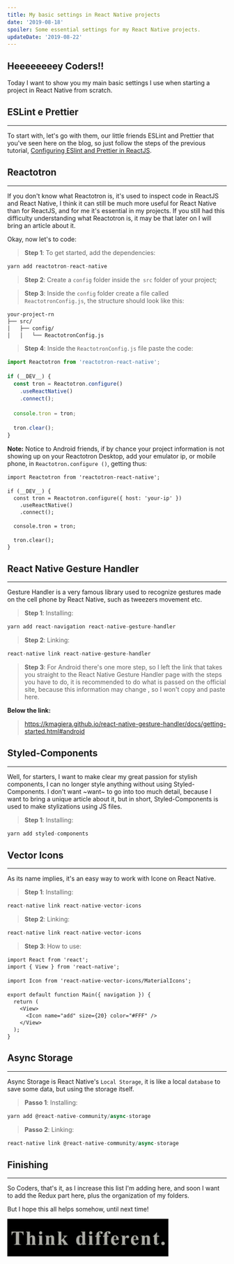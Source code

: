 ```yaml
---
title: My basic settings in React Native projects
date: '2019-08-18'
spoiler: Some essential settings for my React Native projects.
updateDate: '2019-08-22'
---
```


## Heeeeeeeey Coders!!

Today I want to show you my main basic settings I use when starting a project in React Native from scratch.

## ESLint e Prettier
---

To start with, let's go with them, our little friends ESLint and Prettier that you've seen here on the blog, so just follow the steps of the previous tutorial, [Configuring ESlint and Prettier in ReactJS](https://henriquetavares.com/setting-eslint-on-reactjs).

## Reactotron
---

If you don't know what Reactotron is, it's used to inspect code in ReactJS and React Native, I think it can still be much more useful for React Native than for ReactJS, and for me it's essential in my projects. If you still had this difficulty understanding what Reactotron is, it may be that later on I will bring an article about it.

Okay, now let's to code:

> **Step 1**: To get started, add the dependencies:

```jsx
yarn add reactotron-react-native
```

> **Step 2**: Create a `config` folder inside the` src` folder of your project;

> **Step 3**: Inside the `config` folder create a file called` ReactotronConfig.js`, the structure should look like this:

```
your-project-rn
├── src/
│   ├── config/
│   │   └── ReactotronConfig.js
```
> **Step 4**: Inside the `ReactotronConfig.js` file paste the code:

```jsx
import Reactotron from 'reactotron-react-native';

if (__DEV__) {
  const tron = Reactotron.configure()
    .useReactNative()
    .connect();

  console.tron = tron;

  tron.clear();
}
```
**Note:** Notice to Android friends, if by chance your project information is not showing up on your Reactotron Desktop, add your emulator ip, or mobile phone, in `Reactotron.configure ()`, getting thus:

```jsx{4}
import Reactotron from 'reactotron-react-native';

if (__DEV__) {
  const tron = Reactotron.configure({ host: 'your-ip' })
    .useReactNative()
    .connect();

  console.tron = tron;

  tron.clear();
}
```

## React Native Gesture Handler
---

Gesture Handler is a very famous library used to recognize gestures made on the cell phone by React Native, such as tweezers movement etc.

> **Step 1**: Installing:

```jsx
yarn add react-navigation react-native-gesture-handler
```

> **Step 2**: Linking:

```jsx
react-native link react-native-gesture-handler
```

> **Step 3**: For Android there's one more step, so I left the link that takes you straight to the React Native Gesture Handler page with the steps you have to do, it is recommended to do what is passed on the official site, because this information may change , so I won't copy and paste here.

**Below the link:**

> https://kmagiera.github.io/react-native-gesture-handler/docs/getting-started.html#android

## Styled-Components
---
Well, for starters, I want to make clear my great passion for stylish components, I can no longer style anything without using Styled-Components. I don't want ~want~ to go into too much detail, because I want to bring a unique article about it, but in short, Styled-Components is used to make stylizations using JS files.

> **Step 1**: Installing:

```jsx
yarn add styled-components
```

## Vector Icons
---
As its name implies, it's an easy way to work with Icone on React Native.

> **Step 1**: Installing:

```jsx
react-native link react-native-vector-icons
```

> **Step 2**: Linking:

```jsx
react-native link react-native-vector-icons
```

>**Step 3**: How to use:

```jsx{4,9}
import React from 'react';
import { View } from 'react-native';

import Icon from 'react-native-vector-icons/MaterialIcons';

export default function Main({ navigation }) {
  return (
    <View>
      <Icon name="add" size={20} color="#FFF" />
    </View>
  );
}
```

## Async Storage
---

Async Storage is React Native's `Local Storage`, it is like a local `database` to save some data, but using the storage itself.

> **Passo 1**: Installing:

```jsx
yarn add @react-native-community/async-storage
```

> **Passo 2**: Linking:

```jsx
react-native link @react-native-community/async-storage
```
## Finishing
---
So Coders, that's it, as I increase this list I'm adding here, and soon I want to add the Redux part here, plus the organization of my folders.

But I hope this all helps somehow, until next time!

![think-different](./think.gif)
